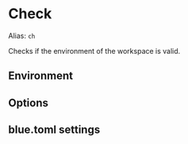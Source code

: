 # Check

Alias: `ch`

Checks if the environment of the workspace is valid.

## Environment

## Options

## blue.toml settings
